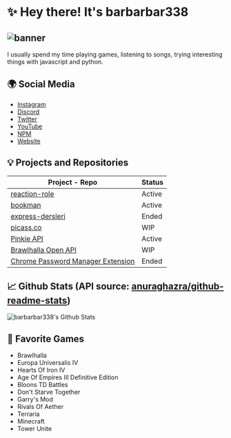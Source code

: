 # ✨ Hey there! It's barbarbar338
![banner](https://bariscodes.me/img/banner.png)
---
I usually spend my time playing games, listening to songs, trying interesting things with javascript and python.
## 🌍 Social Media
- [Instagram](https://www.instagram.com/ben_baris.d/)
- [Discord](https://discordapp.com/users/331846231514939392)
- [Twitter](https://twitter.com/ben_baris_d)
- [YouTube](https://www.youtube.com/ProjectHammer)
- [NPM](https://www.npmjs.com/~leydihavuc)
- [Website](https://bariscodes.me)

## 💡 Projects and Repositories
| Project - Repo | Status|
| ----------- | ----------- |
| [reaction-role](https://www.npmjs.com/package/reaction-role) | Active |
| [bookman](https://www.npmjs.com/package/bookman) | Active |
| [express-dersleri](https://github.com/barbarbar338/express-dersleri) | Ended |
| [picass.co](https://picass.co) | WIP |
| [Pinkie API](https://api.bariscodes.me/) | Active |
| [Brawlhalla Open API](https://brawlhalla-api.bariscodes.me/) | WIP |
| [Chrome Password Manager Extension](https://github.com/barbarbar338/password-manager-extension) | Ended |

## 📈 Github Stats (API source: [anuraghazra/github-readme-stats](https://github.com/anuraghazra/github-readme-stats))
![barbarbar338's Github Stats](https://github-readme-stats.vercel.app/api?username=barbarbar338&show_icons=true&title_color=fff&icon_color=79ff97&text_color=9f9f9f&bg_color=151515)

## 🦄 Favorite Games
- Brawlhalla
- Europa Universalis IV
- Hearts Of Iron IV
- Age Of Empires III Definitive Edition
- Bloons TD Battles
- Don't Starve Together
- Garry's Mod
- Rivals Of Aether
- Terraria
- Minecraft
- Tower Unite

<!--
**barbarbar338/barbarbar338** is a ✨ _special_ ✨ repository because its `README.md` (this file) appears on your GitHub profile.

Here are some ideas to get you started:

- 🔭 I’m currently working on ...
- 🌱 I’m currently learning ...
- 👯 I’m looking to collaborate on ...
- 🤔 I’m looking for help with ...
- 💬 Ask me about ...
- 📫 How to reach me: ...
- 😄 Pronouns: ...
- ⚡ Fun fact: ...
-->
